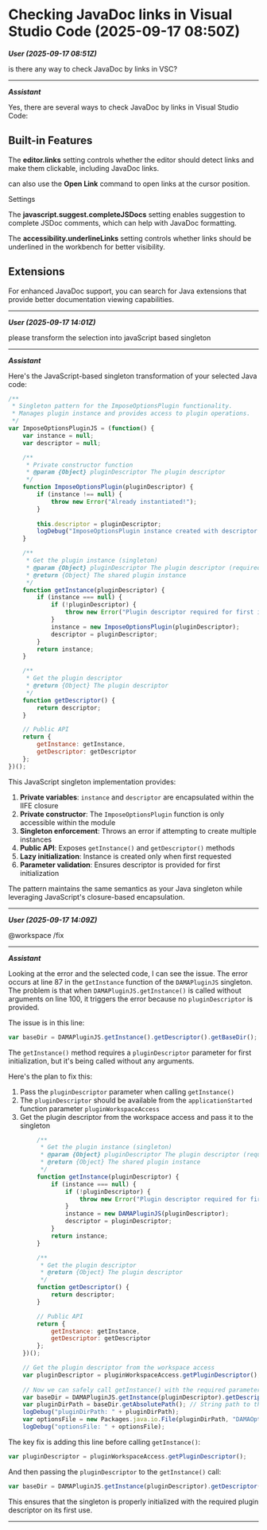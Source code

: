 <!-- Generated by SpecStory -->

# Checking JavaDoc links in Visual Studio Code (2025-09-17 08:50Z)

_**User (2025-09-17 08:51Z)**_

is there any way to check JavaDoc by links in VSC?

---

_**Assistant**_

Yes, there are several ways to check JavaDoc by links in Visual Studio Code:

## Built-in Features

The **editor.links** setting controls whether the editor should detect links and make them clickable, including JavaDoc links.

 can also use the **Open Link** command to open links at the cursor position.

 Settings

The **javascript.suggest.completeJSDocs** setting enables suggestion to complete JSDoc comments, which can help with JavaDoc formatting.

The **accessibility.underlineLinks** setting controls whether links should be underlined in the workbench for better visibility.



## Extensions

For enhanced JavaDoc support, you can search for Java extensions that provide better documentation viewing capabilities.



---

_**User (2025-09-17 14:01Z)**_

please transform the selection into javaScript based singleton

---

_**Assistant**_

Here's the JavaScript-based singleton transformation of your selected Java code:

````javascript
/**
 * Singleton pattern for the ImposeOptionsPlugin functionality.
 * Manages plugin instance and provides access to plugin operations.
 */
var ImposeOptionsPluginJS = (function() {
    var instance = null;
    var descriptor = null;

    /**
     * Private constructor function
     * @param {Object} pluginDescriptor The plugin descriptor
     */
    function ImposeOptionsPlugin(pluginDescriptor) {
        if (instance !== null) {
            throw new Error("Already instantiated!");
        }
        
        this.descriptor = pluginDescriptor;
        logDebug("ImposeOptionsPlugin instance created with descriptor: " + pluginDescriptor);
    }

    /**
     * Get the plugin instance (singleton)
     * @param {Object} pluginDescriptor The plugin descriptor (required for first initialization)
     * @return {Object} The shared plugin instance
     */
    function getInstance(pluginDescriptor) {
        if (instance === null) {
            if (!pluginDescriptor) {
                throw new Error("Plugin descriptor required for first initialization");
            }
            instance = new ImposeOptionsPlugin(pluginDescriptor);
            descriptor = pluginDescriptor;
        }
        return instance;
    }

    /**
     * Get the plugin descriptor
     * @return {Object} The plugin descriptor
     */
    function getDescriptor() {
        return descriptor;
    }

    // Public API
    return {
        getInstance: getInstance,
        getDescriptor: getDescriptor
    };
})();
````

This JavaScript singleton implementation provides:

1. **Private variables**: `instance` and `descriptor` are encapsulated within the IIFE closure
2. **Private constructor**: The `ImposeOptionsPlugin` function is only accessible within the module
3. **Singleton enforcement**: Throws an error if attempting to create multiple instances
4. **Public API**: Exposes `getInstance()` and `getDescriptor()` methods
5. **Lazy initialization**: Instance is created only when first requested
6. **Parameter validation**: Ensures descriptor is provided for first initialization

The pattern maintains the same semantics as your Java singleton while leveraging JavaScript's closure-based encapsulation.

---

_**User (2025-09-17 14:09Z)**_

@workspace /fix 

---

_**Assistant**_

Looking at the error and the selected code, I can see the issue. The error occurs at line 87 in the `getInstance` function of the `DAMAPluginJS` singleton. The problem is that when `DAMAPluginJS.getInstance()` is called without arguments on line 100, it triggers the error because no `pluginDescriptor` is provided.

The issue is in this line:
```javascript
var baseDir = DAMAPluginJS.getInstance().getDescriptor().getBaseDir();
```

The `getInstance()` method requires a `pluginDescriptor` parameter for first initialization, but it's being called without any arguments.

Here's the plan to fix this:
1. Pass the `pluginDescriptor` parameter when calling `getInstance()`
2. The `pluginDescriptor` should be available from the `applicationStarted` function parameter `pluginWorkspaceAccess`
3. Get the plugin descriptor from the workspace access and pass it to the singleton

````javascript
        /**
         * Get the plugin instance (singleton)
         * @param {Object} pluginDescriptor The plugin descriptor (required for first initialization)
         * @return {Object} The shared plugin instance
         */
        function getInstance(pluginDescriptor) {
            if (instance === null) {
                if (!pluginDescriptor) {
                    throw new Error("Plugin descriptor required for first initialization");
                }
                instance = new DAMAPluginJS(pluginDescriptor);
                descriptor = pluginDescriptor;
            }
            return instance;
        }

        /**
         * Get the plugin descriptor
         * @return {Object} The plugin descriptor
         */
        function getDescriptor() {
            return descriptor;
        }

        // Public API
        return {
            getInstance: getInstance,
            getDescriptor: getDescriptor
        };
    })();

    // Get the plugin descriptor from the workspace access
    var pluginDescriptor = pluginWorkspaceAccess.getPluginDescriptor();
    
    // Now we can safely call getInstance() with the required parameter
    var baseDir = DAMAPluginJS.getInstance(pluginDescriptor).getDescriptor().getBaseDir();
    var pluginDirPath = baseDir.getAbsolutePath(); // String path to the plugin folder
    logDebug("pluginDirPath: " + pluginDirPath);
    var optionsFile = new Packages.java.io.File(pluginDirPath, "DAMAOptions.xml");
    logDebug("optionsFile: " + optionsFile);
````

The key fix is adding this line before calling `getInstance()`:
```javascript
var pluginDescriptor = pluginWorkspaceAccess.getPluginDescriptor();
```

And then passing the `pluginDescriptor` to the `getInstance()` call:
```javascript
var baseDir = DAMAPluginJS.getInstance(pluginDescriptor).getDescriptor().getBaseDir();
```

This ensures that the singleton is properly initialized with the required plugin descriptor on its first use.

---

